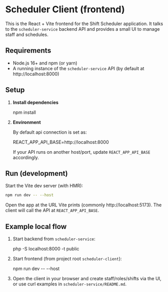 
# Scheduler Client (frontend)

This is the React + Vite frontend for the Shift Scheduler application. It talks to the `scheduler-service` backend API and provides a small UI to manage staff and schedules.

## Requirements

- Node.js 16+ and npm (or yarn)
- A running instance of the `scheduler-service` API (by default at http://localhost:8000)

## Setup

1. **Install dependencies**

	npm install

2. **Environment**

	By default api connection is set as:

	REACT_APP_API_BASE=http://localhost:8000

	If your API runs on another host/port, update `REACT_APP_API_BASE` accordingly.

## Run (development)

Start the Vite dev server (with HMR):

```bash
npm run dev -- --host
```

Open the app at the URL Vite prints (commonly http://localhost:5173). The client will call the API at `REACT_APP_API_BASE`.


## Example local flow

1. Start backend from `scheduler-service`:

	php -S localhost:8000 -t public

2. Start frontend (from project root `scheduler-client`):

	npm run dev -- --host

3. Open the client in your browser and create staff/roles/shifts via the UI, or use curl examples in `scheduler-service/README.md`.